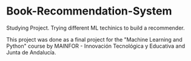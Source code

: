 # Book-Recommendation-System
Studying Project. Trying different ML techinics to build a recommender.

This project was done as a final project for the "Machine Learning and Python" course by MAINFOR - Innovación Tecnológica y Educativa and Junta de Andalucía.

